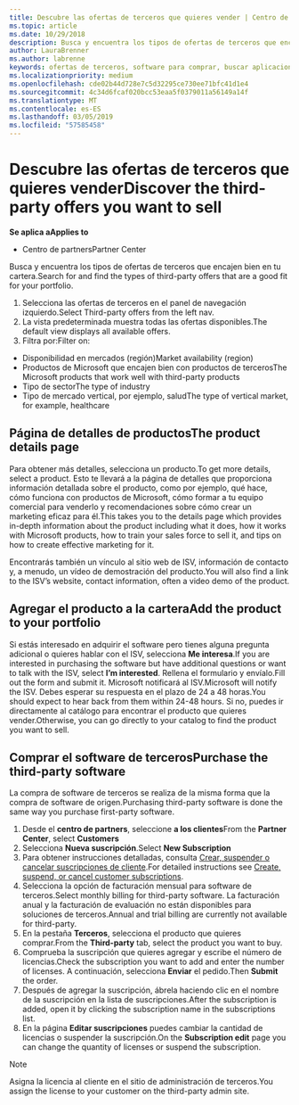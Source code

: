 ```yaml
---
title: Descubre las ofertas de terceros que quieres vender | Centro de partners
ms.topic: article
ms.date: 10/29/2018
description: Busca y encuentra los tipos de ofertas de terceros que encajen bien en tu cartera.
author: LauraBrenner
ms.author: labrenne
keywords: ofertas de terceros, software para comprar, buscar aplicaciones de terceros
ms.localizationpriority: medium
ms.openlocfilehash: cde02b44d728e7c5d32295ce730ee71bfc41d1e4
ms.sourcegitcommit: 4c34d6fcaf020bcc53eaa5f0379011a56149a14f
ms.translationtype: MT
ms.contentlocale: es-ES
ms.lasthandoff: 03/05/2019
ms.locfileid: "57585458"
---
```

# <a name="discover-the-third-party-offers-you-want-to-sell"></a><span data-ttu-id="afd03-104">Descubre las ofertas de terceros que quieres vender</span><span class="sxs-lookup"><span data-stu-id="afd03-104">Discover the third-party offers you want to sell</span></span>

<span data-ttu-id="afd03-105">**Se aplica a**</span><span class="sxs-lookup"><span data-stu-id="afd03-105">**Applies to**</span></span>

-  <span data-ttu-id="afd03-106">Centro de partners</span><span class="sxs-lookup"><span data-stu-id="afd03-106">Partner Center</span></span>

<span data-ttu-id="afd03-107">Busca y encuentra los tipos de ofertas de terceros que encajen bien en tu cartera.</span><span class="sxs-lookup"><span data-stu-id="afd03-107">Search for and find the types of third-party offers that are a good fit for your portfolio.</span></span> 

1.  <span data-ttu-id="afd03-108">Selecciona las ofertas de terceros en el panel de navegación izquierdo.</span><span class="sxs-lookup"><span data-stu-id="afd03-108">Select Third-party offers from the left nav.</span></span> 
2.  <span data-ttu-id="afd03-109">La vista predeterminada muestra todas las ofertas disponibles.</span><span class="sxs-lookup"><span data-stu-id="afd03-109">The default view displays all available offers.</span></span> 
3.  <span data-ttu-id="afd03-110">Filtra por:</span><span class="sxs-lookup"><span data-stu-id="afd03-110">Filter on:</span></span>

- <span data-ttu-id="afd03-111">Disponibilidad en mercados (región)</span><span class="sxs-lookup"><span data-stu-id="afd03-111">Market availability (region)</span></span>
- <span data-ttu-id="afd03-112">Productos de Microsoft que encajen bien con productos de terceros</span><span class="sxs-lookup"><span data-stu-id="afd03-112">The Microsoft products that work well with third-party products</span></span>
- <span data-ttu-id="afd03-113">Tipo de sector</span><span class="sxs-lookup"><span data-stu-id="afd03-113">The type of industry</span></span>
- <span data-ttu-id="afd03-114">Tipo de mercado vertical, por ejemplo, salud</span><span class="sxs-lookup"><span data-stu-id="afd03-114">The type of vertical market, for example, healthcare</span></span>

## <a name="the-product-details-page"></a><span data-ttu-id="afd03-115">Página de detalles de productos</span><span class="sxs-lookup"><span data-stu-id="afd03-115">The product details page</span></span>

<span data-ttu-id="afd03-116">Para obtener más detalles, selecciona un producto.</span><span class="sxs-lookup"><span data-stu-id="afd03-116">To get more details, select a product.</span></span> <span data-ttu-id="afd03-117">Esto te llevará a la página de detalles que proporciona información detallada sobre el producto, como por ejemplo, qué hace, cómo funciona con productos de Microsoft, cómo formar a tu equipo comercial para venderlo y recomendaciones sobre cómo crear un marketing eficaz para él.</span><span class="sxs-lookup"><span data-stu-id="afd03-117">This takes you to the details page which provides in-depth information about the product including what it does, how it works with Microsoft products, how to train your sales force to sell it, and tips on how to create effective marketing for it.</span></span> 

<span data-ttu-id="afd03-118">Encontrarás también un vínculo al sitio web de ISV, información de contacto y, a menudo, un vídeo de demostración del producto.</span><span class="sxs-lookup"><span data-stu-id="afd03-118">You will also find a link to the ISV’s website, contact information, often a video demo of the product.</span></span> 

## <a name="add-the-product-to-your-portfolio"></a><span data-ttu-id="afd03-119">Agregar el producto a la cartera</span><span class="sxs-lookup"><span data-stu-id="afd03-119">Add the product to your portfolio</span></span>

<span data-ttu-id="afd03-120">Si estás interesado en adquirir el software pero tienes alguna pregunta adicional o quieres hablar con el ISV, selecciona **Me interesa**.</span><span class="sxs-lookup"><span data-stu-id="afd03-120">If you are interested in purchasing the software but have additional questions or want to talk with the ISV, select **I’m interested**.</span></span> <span data-ttu-id="afd03-121">Rellena el formulario y envíalo.</span><span class="sxs-lookup"><span data-stu-id="afd03-121">Fill out the form and submit it.</span></span> <span data-ttu-id="afd03-122">Microsoft notificará al ISV.</span><span class="sxs-lookup"><span data-stu-id="afd03-122">Microsoft will notify the ISV.</span></span> <span data-ttu-id="afd03-123">Debes esperar su respuesta en el plazo de 24 a 48 horas.</span><span class="sxs-lookup"><span data-stu-id="afd03-123">You should expect to hear back from them within 24-48 hours.</span></span> <span data-ttu-id="afd03-124">Si no, puedes ir directamente al catálogo para encontrar el producto que quieres vender.</span><span class="sxs-lookup"><span data-stu-id="afd03-124">Otherwise, you can go directly to your catalog to find the product you want to sell.</span></span>

## <a name="purchase-the-third-party-software"></a><span data-ttu-id="afd03-125">Comprar el software de terceros</span><span class="sxs-lookup"><span data-stu-id="afd03-125">Purchase the third-party software</span></span>

<span data-ttu-id="afd03-126">La compra de software de terceros se realiza de la misma forma que la compra de software de origen.</span><span class="sxs-lookup"><span data-stu-id="afd03-126">Purchasing third-party software is done the same way you purchase first-party software.</span></span> 

1. <span data-ttu-id="afd03-127">Desde el **centro de partners**, seleccione **a los clientes**</span><span class="sxs-lookup"><span data-stu-id="afd03-127">From the **Partner Center**, select **Customers**</span></span>
2. <span data-ttu-id="afd03-128">Selecciona **Nueva suscripción**.</span><span class="sxs-lookup"><span data-stu-id="afd03-128">Select **New Subscription**</span></span>
3. <span data-ttu-id="afd03-129">Para obtener instrucciones detalladas, consulta [Crear, suspender o cancelar suscripciones de cliente](create-a-new-subscription.md).</span><span class="sxs-lookup"><span data-stu-id="afd03-129">For detailed instructions see [Create, suspend, or cancel customer subscriptions](create-a-new-subscription.md).</span></span>
4.  <span data-ttu-id="afd03-130">Selecciona la opción de facturación mensual para software de terceros.</span><span class="sxs-lookup"><span data-stu-id="afd03-130">Select monthly billing for third-party software.</span></span> <span data-ttu-id="afd03-131">La facturación anual y la facturación de evaluación no están disponibles para soluciones de terceros.</span><span class="sxs-lookup"><span data-stu-id="afd03-131">Annual and trial billing are currently not available for third-party.</span></span>
5.  <span data-ttu-id="afd03-132">En la pestaña **Terceros**, selecciona el producto que quieres comprar.</span><span class="sxs-lookup"><span data-stu-id="afd03-132">From the **Third-party** tab, select the product you want to buy.</span></span>
6.  <span data-ttu-id="afd03-133">Comprueba la suscripción que quieres agregar y escribe el número de licencias.</span><span class="sxs-lookup"><span data-stu-id="afd03-133">Check the subscription you want to add and enter the number of licenses.</span></span> <span data-ttu-id="afd03-134">A continuación, selecciona **Enviar** el pedido.</span><span class="sxs-lookup"><span data-stu-id="afd03-134">Then **Submit** the order.</span></span>
7.  <span data-ttu-id="afd03-135">Después de agregar la suscripción, ábrela haciendo clic en el nombre de la suscripción en la lista de suscripciones.</span><span class="sxs-lookup"><span data-stu-id="afd03-135">After the subscription is added, open it by clicking the subscription name in the subscriptions list.</span></span> 
8.  <span data-ttu-id="afd03-136">En la página **Editar suscripciones** puedes cambiar la cantidad de licencias o suspender la suscripción.</span><span class="sxs-lookup"><span data-stu-id="afd03-136">On the **Subscription edit** page you can change the quantity of licenses or suspend the subscription.</span></span>

> [!NOTE]  
>  <span data-ttu-id="afd03-137">Asigna la licencia al cliente en el sitio de administración de terceros.</span><span class="sxs-lookup"><span data-stu-id="afd03-137">You assign the license to your customer on the third-party admin site.</span></span>

    


